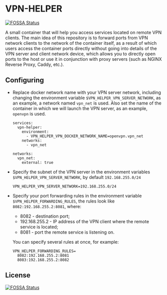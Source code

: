 # VPN-HELPER
[![FOSSA Status](https://app.fossa.com/api/projects/git%2Bgithub.com%2FRamasyaR%2Fvpn-helper.svg?type=shield)](https://app.fossa.com/projects/git%2Bgithub.com%2FRamasyaR%2Fvpn-helper?ref=badge_shield)


A small container that will help you access services located on remote
VPN clients. The main idea of this repository is to forward ports from
VPN network clients to the network of the container itself, as a result
of which users access the container ports directly without going into
details of the VPN server and client network device, which allows you
to directly open ports to the host or use it in conjunction with proxy
servers (such as NGINX Reverse Proxy, Caddy, etc.).

## Configuring

* Replace docker network name with your VPN server network, including
  changing the environment variable `$VPN_HELPER_VPN_SERVER_NETWORK`,
  as an example, a network named `vpn_net` is used. Also set the name
  of the container in which we will launch the VPN server, as an
  example, `openvpn` is used.

  ```
  services:
    vpn-helper:
      environment:
        - VPN_HELPER_VPN_DOCKER_NETWORK_NAME=openvpn.vpn_net
      networks:
        - vpn_net
  
  networks:
    vpn_net:
      external: true
  ```
* Specify the subnet of the VPN server in the environment variables
  `$VPN_HELPER_VPN_SERVER_NETWORK`, by default `192.168.255.0/24`

  ```
  VPN_HELPER_VPN_SERVER_NETWORK=192.168.255.0/24
  ```

* Specify your port forwarding rules in the environment variable
  `$VPN_HELPER_FORWARDING_RULES`, the rules look like
  `8082:192.168.255.2:8081`, where:
  * 8082 - destination port;
  * 192.168.255.2 - IP address of the VPN client where the remote
    service is located; 
  * 8081 - port the remote service is listening on.
  
  You can specify several rules at once, for example:
  ```
  VPN_HELPER_FORWARDING_RULES=
    8082:192.168.255.2:8081
    8083:192.168.255.2:8082
  ```


## License
[![FOSSA Status](https://app.fossa.com/api/projects/git%2Bgithub.com%2FRamasyaR%2Fvpn-helper.svg?type=large)](https://app.fossa.com/projects/git%2Bgithub.com%2FRamasyaR%2Fvpn-helper?ref=badge_large)